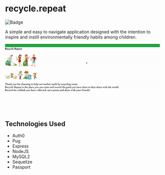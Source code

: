 # recycle.repeat

![Badge](https://img.shields.io/badge/recycle--repeat-BeKindToMotherNature-green)

A simple and easy to navigate application designed with the intention to inspire and instill environmentally friendly habits among children. 


![GIF](client/src/assets/image/recycle-repeat.gif)

## Technologies Used

- Auth0
- Pug
- Express
- NodeJS
- MySQL2
- Sequelize 
- Passport

